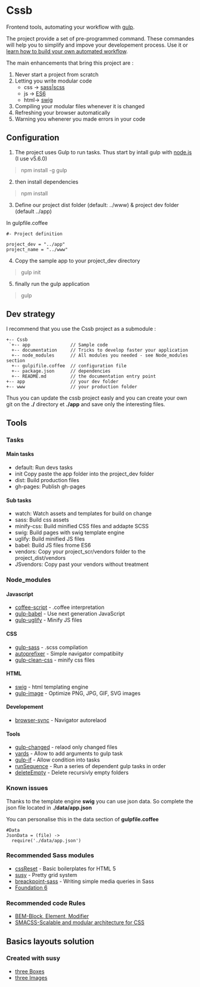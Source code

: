 # Cssb

Frontend tools, automating your workflow with [gulp](http://gulpjs.com/).

The project provide a set of pre-programmed command. These commandes will help you to simplify and impove your developement process. Use it or [learn how to build your own automated workflow](https://github.com/xNok/Cssb/blob/master/documentation/gulp_automated_workflow.md).

The main enhancements that bring this project are :

1. Never start a project from scratch
2. Letting you write modular code
    * css -> [sass|scss](http://sass-lang.com/)
    * js  -> [ES6](https://babeljs.io/)
    * html-> [swig](http://paularmstrong.github.io/swig/)
3. Compiling your modular files whenever it is changed
4. Refreshing your browser automatically
5. Warning you whenerer you made errors in your code

## Configuration

1. The project uses Gulp to run tasks. Thus start by intall gulp with [node.js](https://nodejs.org/en/) (I use v5.6.0)

> npm install -g gulp

2. then install dependencies

> npm install

3. Define our project dist folder (default: ../www) & project dev folder (default ../app)

In gulpfile.coffee

``` JS
#- Project definition

project_dev = "../app"
project_name = "../www"
```

4. Copy the sample app to your project_dev directory

> gulp init

5. finally run the gulp application

> gulp

## Dev strategy

I recommend that you use the Cssb project as a submodule :

```
+-- Cssb
 `+-- app               // Sample code
  +-- documentation     // Tricks to develop faster your application
  +-- node_modules      // All modules you needed - see Node_modules section
  +-- gulpifile.coffee  // configuration file
  +-- package.json      // dependencies
  +-- README.md         // the documentation entry point
+-- app                 // your dev folder
+-- www                 // your production folder
```

Thus you can update the cssb project easly and you can create your own git on the __./__ directory et __./app__ and save only the interesting files.

## Tools

### Tasks

#### Main tasks
* default:      Run devs tasks
* init          Copy paste the app folder into the project_dev folder
* dist:         Build production files
* gh-pages:     Publish gh-pages

#### Sub tasks
* watch:        Watch assets and templates for build on change
* sass:         Build css assets
* minify-css:   Build minified CSS files and addapte SCSS
* swig:         Build pages with swig template engine
* uglify:       Build minified JS files
* babel:        Build JS files frome ES6
* vendors:      Copy your project_scr/vendors folder to the project_dist/vendors
* JSvendors:    Copy past your vendors without treatment

### Node_modules

#### Javascript
* [coffee-script](http://coffeescript.org/) - .coffee interpretation
* [gulp-babel](https://www.npmjs.com/package/gulp-babel) - Use next generation JavaScript
* [gulp-uglify](https://www.npmjs.com/package/gulp-uglify) - Minify JS files

#### CSS
* [gulp-sass](http://sass-lang.com/) - .scss compilation
* [autoprefixer](https://css-tricks.com/autoprefixer/) - Simple navigator compatibiity
* [gulp-clean-css](https://github.com/scniro/gulp-clean-css) - minify css files

#### HTML
* [swig](https://www.npmjs.com/package/gulp-swig) - html templating engine
* [gulp-image](https://www.npmjs.com/package/gulp-image) - Optimize PNG, JPG, GIF, SVG images

#### Developement
* [browser-sync](http://www.browsersync.io/) - Navigator autorelaod

#### Tools
* [gulp-changed](https://www.npmjs.com/package/gulp-changed) - relaod only changed files
* [yards](https://www.npmjs.com/package/yargs) - Allow to add arguments to gulp task
* [gulp-if](https://www.npmjs.com/package/gulp-if) - Allow condition into tasks
* [runSequence](https://www.npmjs.com/package/run-sequence) - Run a series of dependent gulp tasks in order
* [deleteEmpty](https://www.npmjs.com/package/delete-empty) - Delete recursivly empty folders

### Known issues

Thanks to the template engine __swig__ you can use json data. So complete the json file located in __./data/app.json__

You can personalise this in the data section of __gulpfile.coffee__

```
#Data
JsonData = (file) ->
  require('./data/app.json')
```

### Recommended Sass modules 

* [cssReset](http://html5doctor.com/html-5-reset-stylesheet/) - Basic boilerplates for HTML 5
* [susy](http://susy.oddbird.net/) - Pretty grid system
* [breackpoint-sass](http://breakpoint-sass.com/) - Writing simple media queries in Sass
* [Foundation 6](http://foundation.zurb.com/sites/docs/)

### Recommended code Rules

* [BEM-Block, Element, Modifier](https://en.bem.info/tutorials/quick-start-static/)
* [SMACSS-Scalable and modular architecture for CSS](https://smacss.com/)

## Basics layouts solution

### Created with susy

* [three Boxes](http://xnok.github.io/Cssb/threeBoxes)
* [three Images](http://xnok.github.io/Cssb/threeImages)
